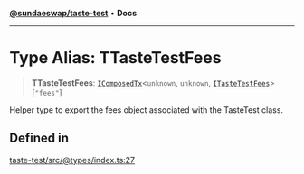 [**@sundaeswap/taste-test**](../README.md) • **Docs**

***

# Type Alias: TTasteTestFees

> **TTasteTestFees**: [`IComposedTx`](../interfaces/IComposedTx.md)\<`unknown`, `unknown`, [`ITasteTestFees`](../interfaces/ITasteTestFees.md)\>\[`"fees"`\]

Helper type to export the fees object associated with the TasteTest class.

## Defined in

[taste-test/src/@types/index.ts:27](https://github.com/SundaeSwap-finance/sundae-sdk/blob/main/packages/taste-test/src/@types/index.ts#L27)
